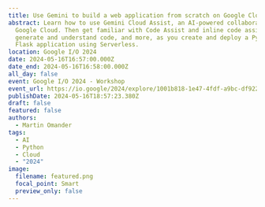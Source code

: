 ```yaml
---
title: Use Gemini to build a web application from scratch on Google Cloud
abstract: Learn how to use Gemini Cloud Assist, an AI-powered collaborator in
  Google Cloud. Then get familiar with Code Assist and inline code assistance to
  generate and understand code, and more, as you create and deploy a Python
  Flask application using Serverless.
location: Google I/O 2024
date: 2024-05-16T16:57:00.000Z
date_end: 2024-05-16T16:58:00.000Z
all_day: false
event: Google I/O 2024 - Workshop
event_url: https://io.google/2024/explore/1001b818-1e47-4fdf-a9bc-df922cfbbe6b/
publishDate: 2024-05-16T18:57:23.380Z
draft: false
featured: false
authors:
  - Martin Omander
tags:
  - AI
  - Python
  - Cloud
  - "2024"
image:
  filename: featured.png
  focal_point: Smart
  preview_only: false
---
```

